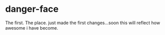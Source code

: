 # danger-face
The first. The place. 
just made the first changes...soon this will reflect how awesome i have become. 
